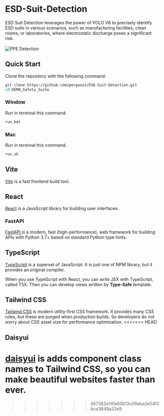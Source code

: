 # ESD-Suit-Detection


ESD Suit Detection leverages the power of YOLO V8 to precisely identify ESD suits in various scenarios, such as manufacturing facilities, clean rooms, or laboratories, where electrostatic discharge poses a significant risk.
<br>
<br>
![PPE Detection](https://media.licdn.com/dms/image/C5612AQGa7wgjmpiYug/article-cover_image-shrink_423_752/0/1610814232977?e=1695254400&v=beta&t=5QeKXP8v1WGc7v_K_8J9zYiW-32V4EiRrrqI0AXfLF4)

## Quick Start

Clone the repository with the following command:

```bash
git clone https://github.com/pergazuz/ESD-Suit-Detection.git
cd DEMO_Safety_Suite
```

### Window
Run in terminal this command:

```bash
run.bat
```

### Mac
Run in terminal this command:

```bash
run.sh
```


## Vite

[Vite](https://vitejs.dev) is a fast frontend build tool.

## React

[React](https://es.reactjs.org) is a JavaScript library for building user interfaces.

### FastAPI 

[FastAPI ](https://fastapi.tiangolo.com/) is a modern, fast (high-performance), web framework for building APIs with Python 3.7+ based on standard Python type hints.

## TypeScript

[TypeScript](https://www.typescriptlang.org) is a superset of JavaScript. It is just one of NPM library, but it provides an original compiler.

When you use TypeScript with React, you can write JSX with TypeScript, called TSX. Then you can develop views written by **Type-Safe** template.

## Tailwind CSS

[Tailwind CSS](https://tailwindcss.com) is modern utility-first CSS framework. It provides many CSS rules, but these are purged when production builds. So developers do not worry about CSS asset size for performance optimization.
<<<<<<< HEAD


## Daisyui

[daisyui](https://daisyui.com/) is adds component class names to Tailwind CSS, so you can make beautiful websites faster than ever.
=======
>>>>>>> d57382e14fe60b13c09aba2e54f2bca3848a32e9
